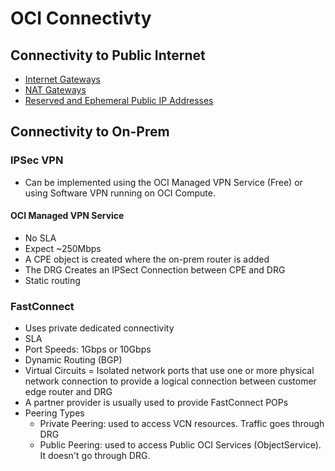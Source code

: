 # OCI Connectivty

## Connectivity to Public Internet
- [Internet Gateways](https://github.com/nyquist/oci-notes/blob/master/OCI-VCN.md#internet-gateways-igw)
- [NAT Gateways](https://github.com/nyquist/oci-notes/blob/master/OCI-VCN.md#nat-gateways-ngw)
- [Reserved and Ephemeral Public IP Addresses](https://github.com/nyquist/oci-notes/blob/master/OCI-VCN.md#public-ips)

## Connectivity to On-Prem
### IPSec VPN
- Can be implemented using the OCI Managed VPN Service (Free) or using Software VPN running on OCI Compute.

#### OCI Managed VPN Service
- No SLA
- Expect ~250Mbps
- A CPE object is created where the on-prem router is added
- The DRG Creates an IPSect Connection between CPE and DRG
- Static routing

### FastConnect
- Uses private dedicated connectivity
- SLA
- Port Speeds: 1Gbps or 10Gbps
- Dynamic Routing (BGP)
- Virtual Circuits = Isolated network ports that use one or more physical network connection to provide a logical connection between customer edge router and DRG
- A partner provider is usually used to provide FastConnect POPs
- Peering Types
  - Private Peering: used to access VCN resources. Traffic goes through DRG
  - Public Peering: used to access Public OCI Services (ObjectService). It doesn't go through DRG.

